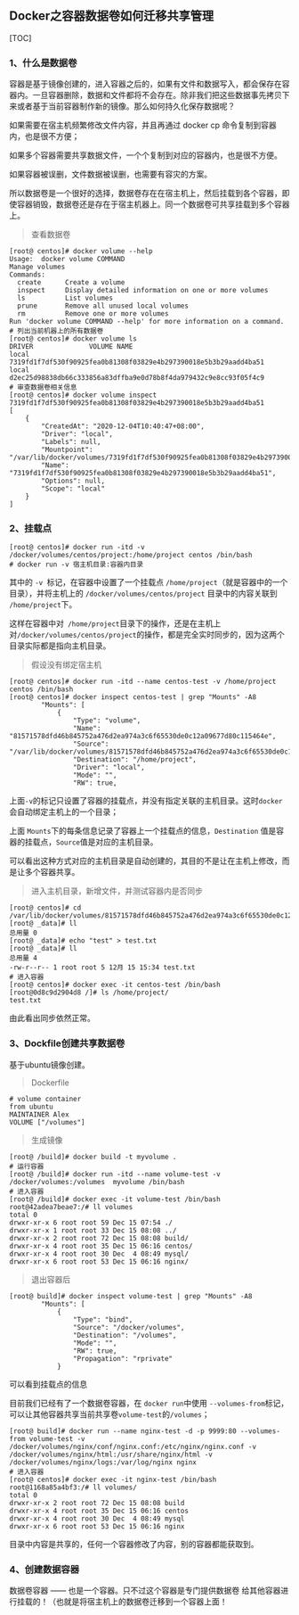## Docker之容器数据卷如何迁移共享管理

[TOC]

### 1、什么是数据卷

容器是基于镜像创建的，进入容器之后的，如果有文件和数据写入，都会保存在容器内。一旦容器删除，数据和文件都将不会存在。除非我们把这些数据事先拷贝下来或者基于当前容器制作新的镜像。那么如何持久化保存数据呢？

如果需要在宿主机频繁修改文件内容，并且再通过 docker cp 命令复制到容器内，也是很不方便；

如果多个容器需要共享数据文件，一个个复制到对应的容器内，也是很不方便。

如果容器被误删，文件数据被误删，也需要有容灾的方案。

所以数据卷是一个很好的选择，数据卷存在在宿主机上，然后挂载到各个容器，即使容器销毁，数据卷还是存在于宿主机器上。同一个数据卷可共享挂载到多个容器上。

> 查看数据卷

~~~shell
[root@ centos]# docker volume --help
Usage:	docker volume COMMAND
Manage volumes
Commands:
  create      Create a volume
  inspect     Display detailed information on one or more volumes
  ls          List volumes
  prune       Remove all unused local volumes
  rm          Remove one or more volumes
Run 'docker volume COMMAND --help' for more information on a command.
# 列出当前机器上的所有数据卷
[root@ centos]# docker volume ls
DRIVER              VOLUME NAME
local               7319fd1f7df530f90925fea0b81308f03829e4b297390018e5b3b29aadd4ba51
local               d2ec25d98838db66c333856a83dffba9e0d78b8f4da979432c9e8cc93f05f4c9
# 审查数据卷相关信息
[root@ centos]# docker volume inspect 7319fd1f7df530f90925fea0b81308f03829e4b297390018e5b3b29aadd4ba51
[
    {
        "CreatedAt": "2020-12-04T10:40:47+08:00",
        "Driver": "local",
        "Labels": null,
        "Mountpoint": "/var/lib/docker/volumes/7319fd1f7df530f90925fea0b81308f03829e4b297390018e5b3b29aadd4ba51/_data",
        "Name": "7319fd1f7df530f90925fea0b81308f03829e4b297390018e5b3b29aadd4ba51",
        "Options": null,
        "Scope": "local"
    }
]

~~~

### 2、挂载点

~~~shell
[root@ centos]# docker run -itd -v /docker/volumes/centos/project:/home/project centos /bin/bash
# docker run -v 宿主机目录:容器内目录 
~~~

其中的 `-v `标记，在容器中设置了一个挂载点 `/home/project`（就是容器中的一个目录），并将主机上的 `/docker/volumes/centos/project` 目录中的内容关联到 ` /home/project`下。

这样在容器中对` /home/project`目录下的操作，还是在主机上对`/docker/volumes/centos/project`的操作，都是完全实时同步的，因为这两个目录实际都是指向主机目录。

> 假设没有绑定宿主机

~~~shell
[root@ centos]# docker run -itd --name centos-test -v /home/project centos /bin/bash
[root@ centos]# docker inspect centos-test | grep "Mounts" -A8
        "Mounts": [
            {
                "Type": "volume",
                "Name": "81571578dfd46b845752a476d2ea974a3c6f65530de0c12a09677d80c115464e",
                "Source": "/var/lib/docker/volumes/81571578dfd46b845752a476d2ea974a3c6f65530de0c12a09677d80c115464e/_data",
                "Destination": "/home/project",
                "Driver": "local",
                "Mode": "",
                "RW": true,
~~~

上面`-v`的标记只设置了容器的挂载点，并没有指定关联的主机目录。这时`docker`会自动绑定主机上的一个目录；

上面 `Mounts`下的每条信息记录了容器上一个挂载点的信息，`Destination` 值是容器的挂载点，`Source`值是对应的主机目录。

可以看出这种方式对应的主机目录是自动创建的，其目的不是让在主机上修改，而是让多个容器共享。

> 进入主机目录，新增文件，并测试容器内是否同步

~~~shell
[root@ centos]# cd /var/lib/docker/volumes/81571578dfd46b845752a476d2ea974a3c6f65530de0c12a09677d80c115464e/_data
[root@ _data]# ll
总用量 0
[root@ _data]# echo "test" > test.txt
[root@ _data]# ll
总用量 4
-rw-r--r-- 1 root root 5 12月 15 15:34 test.txt
# 进入容器
[root@ centos]# docker exec -it centos-test /bin/bash
[root@0d8c9d2904d8 /]# ls /home/project/
test.txt
~~~

由此看出同步依然正常。

### 3、Dockfile创建共享数据卷

基于ubuntu镜像创建。

> Dockerfile

~~~shell
# volume container
from ubuntu
MAINTAINER Alex
VOLUME ["/volumes"]
~~~

> 生成镜像

~~~shell
[root@ /build]# docker build -t myvolume .
# 运行容器
[root@ /build]# docker run -itd --name volume-test -v /docker/volumes:/volumes  myvolume /bin/bash
# 进入容器
[root@ /build]# docker exec -it volume-test /bin/bash
root@42adea7beae7:/# ll volumes
total 0
drwxr-xr-x 6 root root 59 Dec 15 07:54 ./
drwxr-xr-x 1 root root 33 Dec 15 08:08 ../
drwxr-xr-x 2 root root 72 Dec 15 08:08 build/
drwxr-xr-x 4 root root 35 Dec 15 06:16 centos/
drwxr-xr-x 4 root root 30 Dec  4 08:49 mysql/
drwxr-xr-x 6 root root 53 Dec 15 06:16 nginx/
~~~

> 退出容器后

~~~shell
[root@ build]# docker inspect volume-test | grep "Mounts" -A8
        "Mounts": [
            {
                "Type": "bind",
                "Source": "/docker/volumes",
                "Destination": "/volumes",
                "Mode": "",
                "RW": true,
                "Propagation": "rprivate"
            }

~~~

可以看到挂载点的信息

目前我们已经有了一个数据卷容器，在 `docker run`中使用 `--volumes-from`标记，可以让其他容器共享当前共享卷`volume-test`的`/volumes`；

~~~shell
[root@ build]# docker run --name nginx-test -d -p 9999:80 --volumes-from volume-test -v /docker/volumes/nginx/conf/nginx.conf:/etc/nginx/nginx.conf -v /docker/volumes/nginx/html:/usr/share/nginx/html -v /docker/volumes/nginx/logs:/var/log/nginx nginx
# 进入容器
[root@ centos]# docker exec -it nginx-test /bin/bash
root@1168a85a4bf3:/# ll volumes/
total 0
drwxr-xr-x 2 root root 72 Dec 15 08:08 build
drwxr-xr-x 4 root root 35 Dec 15 06:16 centos
drwxr-xr-x 4 root root 30 Dec  4 08:49 mysql
drwxr-xr-x 6 root root 53 Dec 15 06:16 nginx
~~~

目录中内容是共享的，任何一个容器修改了内容，别的容器都能获取到。

### 4、创建数据容器

 数据卷容器 —— 也是一个容器。只不过这个容器是专门提供数据卷 给其他容器进行挂载的！（也就是将宿主机上的数据卷迁移到一个容器上面！

